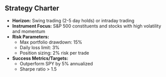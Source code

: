 
## Strategy Charter
- **Horizon:** Swing trading (2-5 day holds) or intraday trading
- **Instrument Focus:** S&P 500 constituents and stocks with high volatility and momentum
- **Risk Parameters:**
  - Max portfolio drawdown: 15%
  - Daily loss limit: 3%
  - Position sizing: 2% risk per trade
- **Success Metrics/Targets:**
  - Outperform SPY by 5% annualized
  - Sharpe ratio > 1.5